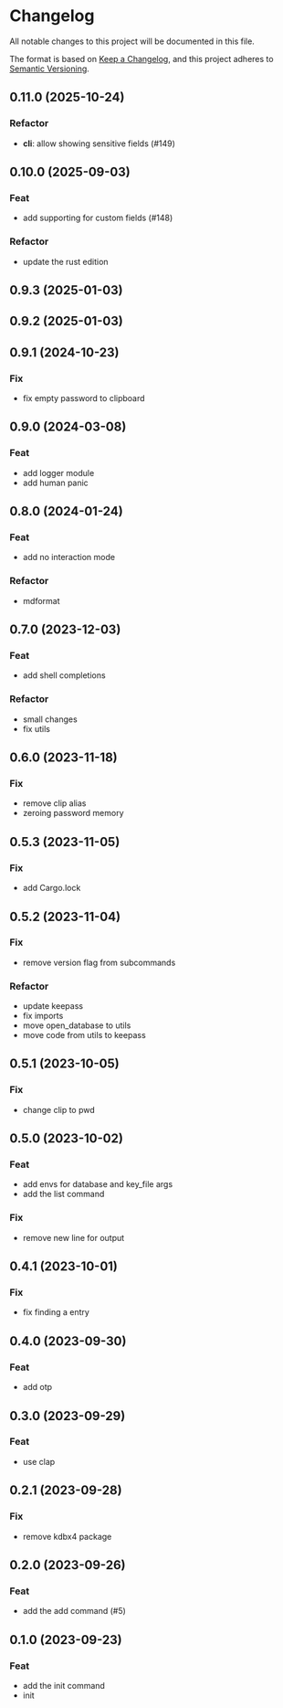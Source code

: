 # Changelog

All notable changes to this project will be documented in this file.

The format is based on [Keep a Changelog](https://keepachangelog.com/en/1.0.0/),
and this project adheres to [Semantic Versioning](https://semver.org/spec/v2.0.0.html).

## 0.11.0 (2025-10-24)

### Refactor

- **cli**: allow showing sensitive fields (#149)

## 0.10.0 (2025-09-03)

### Feat

- add supporting for custom fields (#148)

### Refactor

- update the rust edition

## 0.9.3 (2025-01-03)

## 0.9.2 (2025-01-03)

## 0.9.1 (2024-10-23)

### Fix

- fix empty password to clipboard

## 0.9.0 (2024-03-08)

### Feat

- add logger module
- add human panic

## 0.8.0 (2024-01-24)

### Feat

- add no interaction mode

### Refactor

- mdformat

## 0.7.0 (2023-12-03)

### Feat

- add shell completions

### Refactor

- small changes
- fix utils

## 0.6.0 (2023-11-18)

### Fix

- remove clip alias
- zeroing password memory

## 0.5.3 (2023-11-05)

### Fix

- add Cargo.lock

## 0.5.2 (2023-11-04)

### Fix

- remove version flag from subcommands

### Refactor

- update keepass
- fix imports
- move open_database to utils
- move code from utils to keepass

## 0.5.1 (2023-10-05)

### Fix

- change clip to pwd

## 0.5.0 (2023-10-02)

### Feat

- add envs for database and key_file args
- add the list command

### Fix

- remove new line for output

## 0.4.1 (2023-10-01)

### Fix

- fix finding a entry

## 0.4.0 (2023-09-30)

### Feat

- add otp

## 0.3.0 (2023-09-29)

### Feat

- use clap

## 0.2.1 (2023-09-28)

### Fix

- remove kdbx4 package

## 0.2.0 (2023-09-26)

### Feat

- add the add command (#5)

## 0.1.0 (2023-09-23)

### Feat

- add the init command
- init
